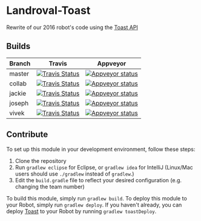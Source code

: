 # **Landroval-Toast**
Rewrite of our 2016 robot's code using the [Toast API](https://github.com/Open-RIO/ToastAPI)

## Builds
| Branch        | Travis        | Appveyor  |
| ------------- |:-------------:|:---------:|
| master        | [![Travis Status](https://travis-ci.org/RoboEagles4828/LandrovalToast.svg?branch=master)](https://travis-ci.org/RoboEagles4828/LandrovalToast) | [![Appveyor status](https://ci.appveyor.com/api/projects/status/ibelf4tjpksfugdm/branch/master?svg=true)](https://ci.appveyor.com/project/CheezBallzPi/landrovaltoast/branch/master) |
| collab        | [![Travis Status](https://travis-ci.org/RoboEagles4828/LandrovalToast.svg?branch=collab)](https://travis-ci.org/RoboEagles4828/LandrovalToast) |[![Appveyor status](https://ci.appveyor.com/api/projects/status/ibelf4tjpksfugdm/branch/collab?svg=true)](https://ci.appveyor.com/project/CheezBallzPi/landrovaltoast/branch/collab) |
| jackie        | [![Travis Status](https://travis-ci.org/RoboEagles4828/LandrovalToast.svg?branch=jackie)](https://travis-ci.org/RoboEagles4828/LandrovalToast) |[![Appveyor status](https://ci.appveyor.com/api/projects/status/ibelf4tjpksfugdm/branch/jackie?svg=true)](https://ci.appveyor.com/project/CheezBallzPi/landrovaltoast/branch/jackie) |
| joseph        | [![Travis Status](https://travis-ci.org/RoboEagles4828/LandrovalToast.svg?branch=joseph)](https://travis-ci.org/RoboEagles4828/LandrovalToast) |[![Appveyor status](https://ci.appveyor.com/api/projects/status/ibelf4tjpksfugdm/branch/joseph?svg=true)](https://ci.appveyor.com/project/CheezBallzPi/landrovaltoast/branch/joseph) |
| vivek         | [![Travis Status](https://travis-ci.org/RoboEagles4828/LandrovalToast.svg?branch=vivek)](https://travis-ci.org/RoboEagles4828/LandrovalToast) | [![Appveyor status](https://ci.appveyor.com/api/projects/status/ibelf4tjpksfugdm/branch/vivek?svg=true)](https://ci.appveyor.com/project/CheezBallzPi/landrovaltoast/branch/vivek) |         
## Contribute
To set up this module in your development environment, follow these steps:

1. Clone the repository  
2. Run `gradlew eclipse` for Eclipse, or `gradlew idea` for IntelliJ (Linux/Mac users should use `./gradlew` instead of `gradlew`.)  
3. Edit the `build.gradle` file to reflect your desired configuration (e.g. changing the team number)  

To build this module, simply run `gradlew build`.
To deploy this module to your Robot, simply run `gradlew deploy`.
If you haven't already, you can deploy [Toast](https://github.com/Open-RIO/ToastAPI) to your Robot by running `gradlew toastDeploy`.
